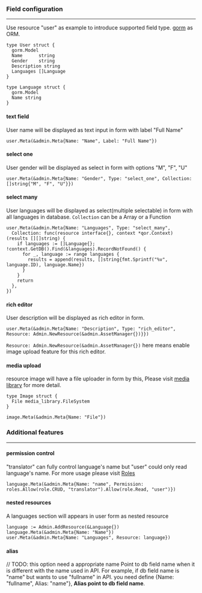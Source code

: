 ### Field configuration
---

Use resource "user" as example to introduce supported field type. [gorm](https://github.com/jinzhu/gorm) as ORM.

    type User struct {
      gorm.Model
      Name      string
      Gender    string
      Description string
      Languages []Language
    }

    type Language struct {
      gorm.Model
      Name string
    }

#### text field

  User name will be displayed as text input in form with label "Full Name"

    user.Meta(&admin.Meta{Name: "Name", Label: "Full Name"})

#### select one

  User gender will be displayed as select in form with options "M", "F", "U"

    user.Meta(&admin.Meta{Name: "Gender", Type: "select_one", Collection: []string{"M", "F", "U"}})

#### select many

  User languages will be displayed as select(multiple selectable) in form with all languages in database. `Collection` can be a Array or a Function

    user.Meta(&admin.Meta{Name: "Languages", Type: "select_many",
      Collection: func(resource interface{}, context *qor.Context) (results [][]string) {
        if languages := []Language{}; !context.GetDB().Find(&languages).RecordNotFound() {
          for _, language := range languages {
            results = append(results, []string{fmt.Sprintf("%v", language.ID), language.Name})
          }
        }
        return
      },
    })

#### rich editor

  User description will be displayed as rich editor in form.

    user.Meta(&admin.Meta{Name: "Description", Type: "rich_editor", Resource: Admin.NewResource(&admin.AssetManager{})}})

  `Resource: Admin.NewResource(&admin.AssetManager{})` here means enable image upload feature for this rich editor.

#### media upload

  resource image will have a file uploader in form by this, Please visit [media library]() for more detail.

    type Image struct {
      File media_library.FileSystem
    }

    image.Meta(&admin.Meta{Name: "File"})

### Additional features
---

#### permission control

  "translator" can fully control language's name but "user" could only read language's name. For more usage please visit [Roles]()

    language.Meta(&admin.Meta{Name: "name", Permission: roles.Allow(role.CRUD, "translator").Allow(role.Read, "user")})

#### nested resources

  A languages section will appears in user form as nested resource

    language := Admin.AddResource(&Language{})
    language.Meta(&admin.Meta{Name: "Name"})
    user.Meta(&admin.Meta{Name: "Languages", Resource: language})

#### alias

// TODO: this option need a appropriate name
Point to db field name when it is different with the name used in API. For example, if db field name is "name" but wants to use "fullname" in API. you need define {Name: "fullname", Alias: "name"}, **Alias point to db field name**.
